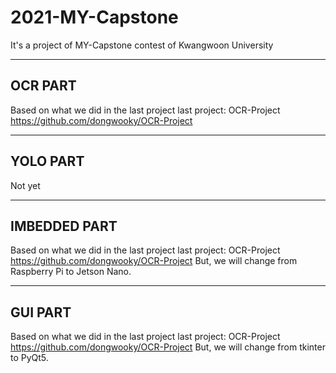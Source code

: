 # 2021-MY-Capstone
It's a project of MY-Capstone contest of Kwangwoon University

-------------------------
## OCR PART
Based on what we did in the last project
last project: OCR-Project https://github.com/dongwooky/OCR-Project

------------------------
## YOLO PART
Not yet

-----------------------
## IMBEDDED PART
Based on what we did in the last project
last project: OCR-Project https://github.com/dongwooky/OCR-Project
But, we will change from Raspberry Pi to Jetson Nano.

-----------------------
##  GUI PART
Based on what we did in the last project
last project: OCR-Project https://github.com/dongwooky/OCR-Project
But, we will change from tkinter to PyQt5.
